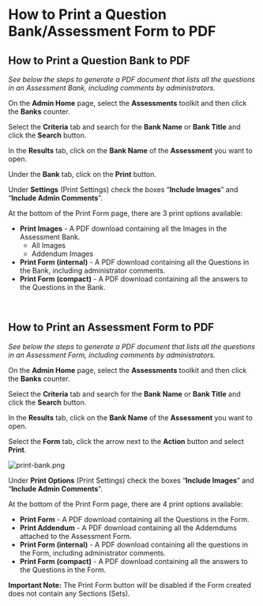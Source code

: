 # How to Print a Question Bank/Assessment Form to PDF

## How to Print a Question Bank to PDF

*See below the steps to generate a PDF document that lists all the questions in an Assessment Bank, including comments by administrators.*

On the **Admin Home** page, select the **Assessments** toolkit and then click the **Banks** counter.

Select the **Criteria** tab and search for the **Bank Name** or **Bank Title** and click the **Search** button.

In the **Results** tab, click on the **Bank Name** of the **Assessment** you want to open. 

Under the **Bank** tab, click on the **Print** button.

Under **Settings** (Print Settings) check the boxes “**Include Images**” and “**Include Admin Comments**”.

At the bottom of the Print Form page, there are 3 print options available:
* **Print Images** - A PDF download containing all the Images in the Assessment Bank.
	* All Images
	* Addendum Images
* **Print Form (internal)** - A PDF download containing all the Questions in the Bank, including administrator comments.
* **Print Form (compact)** - A PDF download containing all the answers to the Questions in the Bank.
<br>

## How to Print an Assessment Form to PDF

*See below the steps to generate a PDF document that lists all the questions in an Assessment Form, including comments by administrators.*

On the **Admin Home** page, select the **Assessments** toolkit and then click the **Banks** counter.

Select the **Criteria** tab and search for the **Bank Name** or **Bank Title** and click the **Search** button.

In the **Results** tab, click on the **Bank Name** of the **Assessment** you want to open. 

Select the **Form** tab, click the arrow next to the **Action** button and select **Print**.

![print-bank.png](https://e02.insite.com/files/sites/e02/print-bank-pdf/print-bank.png)

Under **Print Options** (Print Settings) check the boxes “**Include Images**” and “**Include Admin Comments**”.

At the bottom of the Print Form page, there are 4 print options available:
* **Print Form** - A PDF download containing all the Questions in the Form.
* **Print Addendum** - A PDF download containing all the Addemdums attached to the Assessment Form.
* **Print Form (internal)** - A PDF download containing all the questions in the Form, including administrator comments.
* **Print Form (compact)** - A PDF download containing all the answers to the Questions in the Form.

**Important Note:** The Print Form button will be disabled if the Form created does not contain any Sections (Sets).
